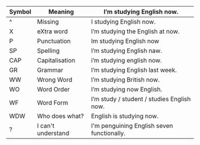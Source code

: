 |Symbol |Meaning            |I’m studying English now.
|--------|-------------------|--------------------------
|^      |Missing            |I studying English now.
|X      |eXtra word         |I’m studying the English at now.
|P      |Punctuation        |Im studying English now
|SP     |Spelling           |I’m studying English naw.
|CAP    |Capitalisation     |i’m studying english now.
|GR     |Grammar            |I’m studying English last week.
|WW     |Wrong Word         |I’m studying British now.
|WO     |Word Order         |I’m studying now English.
|WF     |Word Form          |I’m study / student / studies English now.
|WDW    |Who does what?     |English is studying now.
|?      |I can't understand |I'm penguining English seven functionally.